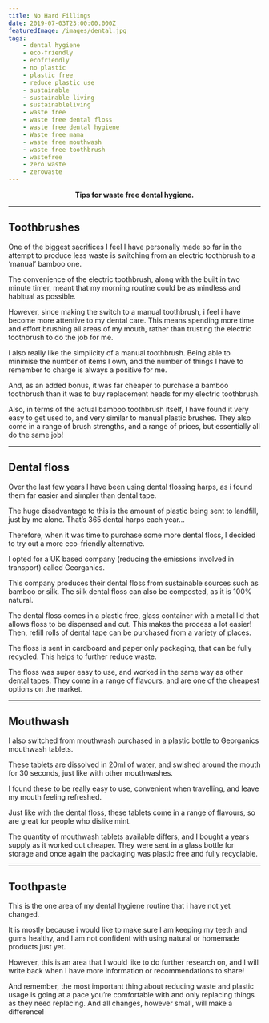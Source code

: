 ```yaml
---
title: No Hard Fillings
date: 2019-07-03T23:00:00.000Z
featuredImage: /images/dental.jpg
tags:
    - dental hygiene
    - eco-friendly
    - ecofriendly
    - no plastic
    - plastic free
    - reduce plastic use
    - sustainable
    - sustainable living
    - sustainableliving
    - waste free
    - waste free dental floss
    - waste free dental hygiene
    - Waste free mama
    - waste free mouthwash
    - waste free toothbrush
    - wastefree
    - zero waste
    - zerowaste
---
```


**<div style="text-align: center">Tips for waste free dental hygiene.</div>**

---

## Toothbrushes

One of the biggest sacrifices I feel I have personally made so far in the attempt to produce less waste is switching from an electric toothbrush to a ‘manual’ bamboo one.

The convenience of the electric toothbrush, along with the built in two minute timer, meant that my morning routine could be as mindless and habitual as possible.

However, since making the switch to a manual toothbrush, i feel i have become more attentive to my dental care. This means spending more time and effort brushing all areas of my mouth, rather than trusting the electric toothbrush to do the job for me.

I also really like the simplicity of a manual toothbrush. Being able to minimise the number of items I own, and the number of things I have to remember to charge is always a positive for me.

And, as an added bonus, it was far cheaper to purchase a bamboo toothbrush than it was to buy replacement heads for my electric toothbrush.

Also, in terms of the actual bamboo toothbrush itself, I have found it very easy to get used to, and very similar to manual plastic brushes. They also come in a range of brush strengths, and a range of prices, but essentially all do the same job!

---

## Dental floss

Over the last few years I have been using dental flossing harps, as i found them far easier and simpler than dental tape.

The huge disadvantage to this is the amount of plastic being sent to landfill, just by me alone. That’s 365 dental harps each year…

Therefore, when it was time to purchase some more dental floss, I decided to try out a more eco-friendly alternative.

I opted for a UK based company (reducing the emissions involved in transport) called Georganics.

This company produces their dental floss from sustainable sources such as bamboo or silk. The silk dental floss can also be composted, as it is 100% natural.

The dental floss comes in a plastic free, glass container with a metal lid that allows floss to be dispensed and cut. This makes the process a lot easier! Then, refill rolls of dental tape can be purchased from a variety of places.

The floss is sent in cardboard and paper only packaging, that can be fully recycled. This helps to further reduce waste.

The floss was super easy to use, and worked in the same way as other dental tapes. They come in a range of flavours, and are one of the cheapest options on the market.

---

## Mouthwash

I also switched from mouthwash purchased in a plastic bottle to Georganics mouthwash tablets.

These tablets are dissolved in 20ml of water, and swished around the mouth for 30 seconds, just like with other mouthwashes.

I found these to be really easy to use, convenient when travelling, and leave my mouth feeling refreshed.

Just like with the dental floss, these tablets come in a range of flavours, so are great for people who dislike mint.

The quantity of mouthwash tablets available differs, and I bought a years supply as it worked out cheaper. They were sent in a glass bottle for storage and once again the packaging was plastic free and fully recyclable.

---

## Toothpaste

This is the one area of my dental hygiene routine that i have not yet changed.

It is mostly because i would like to make sure I am keeping my teeth and gums healthy, and I am not confident with using natural or homemade products just yet.

However, this is an area that I would like to do further research on, and I will write back when I have more information or recommendations to share!

And remember, the most important thing about reducing waste and plastic usage is going at a pace you’re comfortable with and only replacing things as they need replacing. And all changes, however small, will make a difference!
